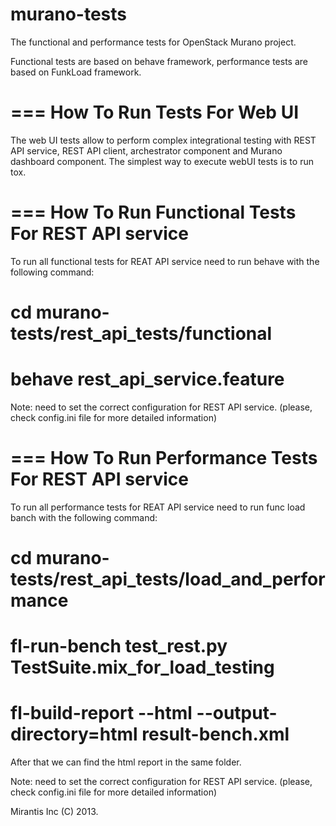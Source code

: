 murano-tests
============

 The functional and performance tests for OpenStack Murano project.

 Functional tests are based on behave framework, performance tests are based on FunkLoad framework.

===
How To Run Tests For Web UI
===
 The web UI tests allow to perform complex integrational testing with REST API service, REST API client, archestrator component and Murano dashboard component.
 The simplest way to execute webUI tests is to run tox.

===
How To Run Functional Tests For REST API service
===
 To run all functional tests for REAT API service need to run behave with the following command:

   # cd murano-tests/rest_api_tests/functional
   # behave rest_api_service.feature

 Note: need to set the correct configuration for REST API service. (please, check config.ini file for more detailed information)


===
How To Run Performance Tests For REST API service
===
 To run all performance tests for REAT API service need to run func load banch with the following command:

   # cd murano-tests/rest_api_tests/load_and_performance
   # fl-run-bench test_rest.py TestSuite.mix_for_load_testing
   # fl-build-report --html --output-directory=html result-bench.xml

 After that we can find the html report in the same folder.

 Note: need to set the correct configuration for REST API service. (please, check config.ini file for more detailed information)




 Mirantis Inc (C) 2013.
